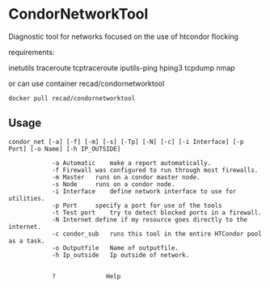 # CondorNetworkTool


Diagnostic tool for networks focused on the use of htcondor flocking

requirements:

inetutils
traceroute 
tcptraceroute 
iputils-ping 
hping3 
tcpdump 
nmap



or can use container recad/condornetworktool
```
docker pull recad/condornetworktool
```


## Usage 

	condor_net [-a] [-f] [-m] [-s] [-Tp] [-N] [-c] [-i Interface] [-p Port] [-o Name] [-h IP_OUTSIDE]

				-a Automatic	make a report automatically.
				-f Firewall	was configured to run through most firewalls.
				-m Master	runs on a condor master node.
				-s Node		runs on a condor node.        
				-i Interface	define network interface to use for utilities.
				-p Port		specify a port for use of the tools
				-t Test port	try to detect blocked ports in a firewall.
				-N Internet	define if my resource goes directly to the internet.
				-c condor_sub	runs this tool in the entire HTCondor pool as a task.
				-o Outputfile	Name of outputfile.
				-h Ip_outside	Ip outside of network.
				
				
				?              Help

